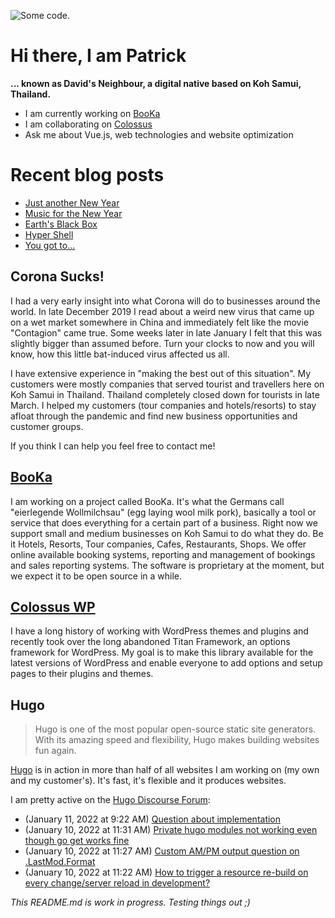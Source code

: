 ![][header1]

# Hi there, I am Patrick

**... known as David's Neighbour, a digital native based on Koh Samui, Thailand.**

- I am currently working on [BooKa](https://github.com/getbooka)
- I am collaborating on [Colossus](https://github.com/colossus-wp)
- Ask me about Vue.js, web technologies and website optimization

# Recent blog posts
<!-- KOLLITSCH:START -->
- [Just another New Year](https://kollitsch.de/blog/2022/just-another-new-year/)
- [Music for the New Year](https://kollitsch.de/blog/2021/music-for-the-new-year/)
- [Earth&#39;s Black Box](https://kollitsch.de/blog/2021/earths-black-box/)
- [Hyper Shell](https://kollitsch.de/blog/2021/hyper-shell/)
- [You got to...](https://kollitsch.de/blog/2021/you-got-to/)
<!-- KOLLITSCH:END -->

## Corona Sucks!

I had a very early insight into what Corona will do to businesses around the world. In late December 2019 I read about a weird new virus that came up on a wet market somewhere in China and immediately felt like the movie "Contagion" came true. Some weeks later in late January I felt that this was slightly bigger than assumed before. Turn your clocks to now and you will know, how this little bat-induced virus affected us all. 

I have extensive experience in "making the best out of this situation". My customers were mostly companies that served tourist and travellers here on Koh Samui in Thailand. Thailand completely closed down for tourists in late March. I helped my customers (tour companies and hotels/resorts) to stay afloat through the pandemic and find new business opportunities and customer groups. 

If you think I can help you feel free to contact me!

## [BooKa](https://github.com/getbooka)

I am working on a project called BooKa. It's what the Germans call "eierlegende Wollmilchsau" (egg laying wool milk pork), basically a tool or service that does everything for a certain part of a business. Right now we support small and medium businesses on Koh Samui to do what they do. Be it Hotels, Resorts, Tour companies, Cafes, Restaurants, Shops. We offer online available booking systems, reporting and management of bookings and sales reporting systems. The software is proprietary at the moment, but we expect it to be open source in a while.

## [Colossus WP](https://github.com/colossus-wp)

I have a long history of working with WordPress themes and plugins and recently took over the long abandoned Titan Framework, an options framework for WordPress. My goal is to make this library available for the latest versions of WordPress and enable everyone to add options and setup pages to their plugins and themes. 

## Hugo

> Hugo is one of the most popular open-source static site generators. With its amazing speed and flexibility, Hugo makes building websites fun again.

[Hugo](https://gohugo.io/) is in action in more than half of all websites I am working on (my own and my customer's). It's fast, it's flexible and it produces websites.

I am pretty active on the [Hugo Discourse Forum](https://discourse.gohugo.io):

<!-- DISCOURSE:START -->
- (January 11, 2022 at 9:22 AM) [Question about implementation](https://discourse.gohugo.io/t/question-about-implementation/36499/4)
- (January 10, 2022 at 11:31 AM) [Private hugo modules not working even though go get works fine](https://discourse.gohugo.io/t/private-hugo-modules-not-working-even-though-go-get-works-fine/36474/3)
- (January 10, 2022 at 11:27 AM) [Custom AM/PM output question on .LastMod.Format](https://discourse.gohugo.io/t/custom-am-pm-output-question-on-lastmod-format/36487/3)
- (January 10, 2022 at 11:22 AM) [How to trigger a resource re-build on every change/server reload in development?](https://discourse.gohugo.io/t/how-to-trigger-a-resource-re-build-on-every-change-server-reload-in-development/36485/4)<!-- DISCOURSE:END -->

_This README.md is work in progress. Testing things out ;)_

[header1]: https://raw.githubusercontent.com/davidsneighbour/davidsneighbour/master/static/header3.jpg "Some code."

